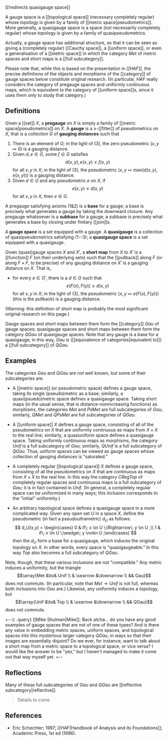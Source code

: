 [[!redirects quasigauge space]]

A gauge space is a [[topological space]] (necessary completely regular) whose topology is given by a family of [[metric space|pseudometrics]].  More generally, a quasigauge space is a space (not necessarily completely regular) whose topology is given by a family of quasipseudometrics.

Actually, a gauge space has additional structure, so that it can be seen as giving a (completely regular) [[Cauchy space]], a [[uniform space]], or even a generalisation of a [[metric space]] in which the category $Met$ of metric spaces and short maps is a [[full subcategory]].

Please note that, while this is based on the presentation in _[[HAF]]_, the precise definitions of the objects and morphisms of the [[category]] of gauge spaces below constitute original research.  (In particular, _HAF_ really considers the category of pregauge spaces and uniformly continuous maps, which is equivalent to the category of [[uniform space]]s, since it uses them only to study that category.)


## Definitions

Given a [[set]] $X$, a __pregauge__ on $X$ is simply a family of [[metric space|pseudometrics]] on $X$.  A __gauge__ is a $\geq$-[[filter]] of pseudometrics on $X$, that is a collection $G$ of __gauging distances__ such that

1.  There is an element of $G$; in the light of (3), the zero pseudometric $( x, y \mapsto 0 )$ is a gauging distance.
1.  Given $d, e \in G$, some $f \in G$ satisfies
    $$ d(x,y), e(x,y) \leq f(x,y) $$
    for all $x, y$ in $X$; in the light of (3), the pseudometric $( x, y \mapsto max(d(x,y), e(x,y)) )$ is a gauging distance.
1.  Given $d \in G$ and any pseudometric $e$ on $X$, if
    $$ e(x,y) \leq d(x,y) $$
    for all $x, y$ in $X$, then $e \in G$.

A pregauge satisfying axioms (1&2) is a __base__ for a gauge; a base is precisely what generates a gauge by taking the downward closure.  Any pregauge whatsoever is a __subbase__ for a gauge; a subbase is precisely what generates a base by closing under finitary [[join]]s.


A __gauge space__ is a set equipped with a gauge.  A __quasigauge__ is a collection of quasipseudometrics satisfying (1--3); a __quasigauge space__ is a set equipped with a quasigauge.


Given (quasi)gauge spaces $X$ and $X'$, a __short map__ from $X$ to $X'$ is a [[function]] $F$ (on their underlying sets) such that the [[pullback]] along $F$ (or along $F \times F$, to be precise) of any gauging distance on $X'$ is a gauging distance on $X$.  That is,

*  for every $e \in G'$, there is a $d \in G$ such that
   $$ e(F(x),F(y)) \leq d(x,y) $$
   for all $x, y$ in $X$; in the light of (3), the pseudometric $( x, y \mapsto e(F(x),F(y)) )$ (this is the pullback) is a gauging distance.

(Warning: this definition of short map is probably the most significant original research on this page.)


Gauge spaces and short maps between them form the [[category]] $Gau$ of gauge spaces; quasigauge spaces and short maps between them form the category $QGau$ of quasigauge spaces.  Note that any gauge is a base for a quasigauge; in this way, $Gau$ is ([[equivalence of categories|equivalent to]]) a [[full subcategory]] of $QGau$.


## Examples

The categories $Gau$ and $QGau$ are not well known, but some of their subcategories are.

*  A [[metric space]] (or pseudometric space) defines a gauge space, taking its single (pseudo)metric as a base; similarly, a quasi(psuedo)metric space defines a quasigauge space.  Taking short maps (in the usual sense, that is distance-nonincreasing functions) as morphisms, the categories $Met$ and $PsMet$ are full subcategories of $Gau$; similarly, $QMet$ and $QPsMet$ are full subcategories of $QGau$.

*  A [[uniform space]] $X$ defines a gauge space, consisting of all of the pseudometrics on $X$ that are uniformly continuous as maps from $X \times X$ to the real line; similarly, a quasiuniform space defines a quasigauge space.  Taking uniformly continuous maps as morphisms, the category $Unif$ is a full subcategory of $Gau$; similarly, $QUnif$ is a full subcategory of $QGau$.  Thus, uniform spaces can be viewed as gauge spaces whose collection of gauging distances is "saturated."

*  A completely regular [[topological space]] $X$ defines a gauge space, consisting of all the pseudometrics on $X$ that are continuous as maps from $X \times X$ to the real line.  In this way the category $CReg Top$ of completely regular spaces and continuous maps is a full subcategory of $Gau$; it is in fact contained in $Unif$.  (In general, a completely regular space can be uniformized in many ways; this inclusion corresponds to the "initial" uniformity.)

*  An arbitrary topological space defines a quasigauge space in a more complicated way.  Given any open set $U$ in a space $X$, define the pseudometric (in fact a pseudoultrametric) $d_U$ as follows:
   $$ d_U(x,y) = \begin{cases} 0 & if\; x \in U \;\Rightarrow\; y \in U ,\\ 1 & if\; x \in U \;\wedge\; y \notin U ;\end{cases} $$
   then the $d_U$ form a base for a quasigauge, which induces the original topology on $X$.  In other words, every space is "quasigaugeable."  In this way $Top$ also becomes a full subcategory of $QGau$.

Note, though, that these various inclusions are not "compatible."  Any metric induces a uniformity, but the triangle
$$\array{Met &\to& Unif \\ & \searrow &\downarrow \\ && Gau}$$
does not commute.  (In particular, note that $Met\to Unif$ is not full, whereas both inclusions into $Gau$ are.)  Likewise, any uniformity induces a topology, but
$$\array{Unif &\to& Top \\ & \searrow &\downarrow \\ && QGau}$$
does not commute.

+--{: .query}
[[Mike Shulman|Mike]]: Back atcha... do you have any good examples of gauge spaces that are not of one of these types?  And is there any value in embedding metric spaces, uniform spaces, and topological spaces into this mysterious larger category $QGau$, in ways so that their images are essentially disjoint?  Do we ever, for instance, want to talk about a short map from a metric space to a topological space, or vice versa?  I would like the answer to be "yes," but I haven't managed to make it come out that way myself yet.
=--

## Reflections

Many of these full subcategories of $Gau$ and $QGau$ are [[reflective subcategory|reflective]].

>Details to come


## References

*  Eric Schechter; 1997; [[HAF|Handbook of Analysis and its Foundations]]; Academic Press, 1st ed (1996).
